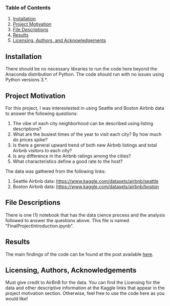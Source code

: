 
### Table of Contents

1. [Installation](#installation)
2. [Project Motivation](#motivation)
3. [File Descriptions](#files)
4. [Results](#results)
5. [Licensing, Authors, and Acknowledgements](#licensing)

## Installation <a name="installation"></a>

There should be no necessary libraries to run the code here beyond the Anaconda distribution of Python.  The code should run with no issues using Python versions 3.*.

## Project Motivation<a name="motivation"></a>

For this project, I was interestested in using Seattle and Boston Airbnb data to answer the following questions:

1. The vibe of each city neighborhood can be described using listing descriptions?
2. What are the busiest times of the year to visit each city? By how much do prices spike?
3. Is there a general upward trend of both new Airbnb listings and total Airbnb visitors to each city?
4. Is any difference in the Airbnb ratings among the cities?
5. What characteristics define a good rate to the host?

The data was gathered from the following links:

1. Seattle Airbnb data: https://www.kaggle.com/datasets/airbnb/seattle
2. Boston Airbnb data: https://www.kaggle.com/datasets/airbnb/boston

## File Descriptions <a name="files"></a>

There is one (1) notebook that has the data cience process and the analysis followed to answer the questions above. This file is named "FinalProjectIntroduction.ipynb".

## Results<a name="results"></a>

The main findings of the code can be found at the post available [here](https://medium.com/@andrecezu/airbnb-data-analysis-37cf7c785011).

## Licensing, Authors, Acknowledgements<a name="licensing"></a>

Must give credit to AirBnB for the data.  You can find the Licensing for the data and other descriptive information at the Kaggle links that appear in the project motivation section.  Otherwise, feel free to use the code here as you would like! 

